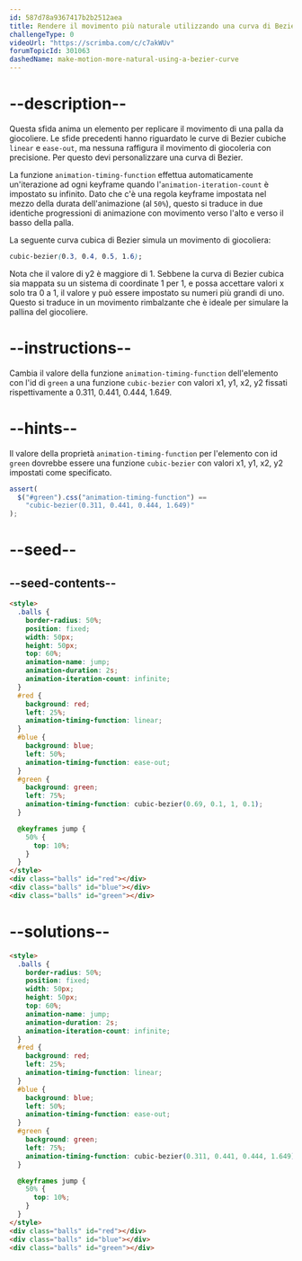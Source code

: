 ```yaml
---
id: 587d78a9367417b2b2512aea
title: Rendere il movimento più naturale utilizzando una curva di Bezier
challengeType: 0
videoUrl: "https://scrimba.com/c/c7akWUv"
forumTopicId: 301063
dashedName: make-motion-more-natural-using-a-bezier-curve
---
```


# --description--

Questa sfida anima un elemento per replicare il movimento di una palla da giocoliere. Le sfide precedenti hanno riguardato le curve di Bezier cubiche `linear` e `ease-out`, ma nessuna raffigura il movimento di giocoleria con precisione. Per questo devi personalizzare una curva di Bezier.

La funzione `animation-timing-function` effettua automaticamente un'iterazione ad ogni keyframe quando l'`animation-iteration-count` è impostato su infinito. Dato che c'è una regola keyframe impostata nel mezzo della durata dell'animazione (al `50%`), questo si traduce in due identiche progressioni di animazione con movimento verso l'alto e verso il basso della palla.

La seguente curva cubica di Bezier simula un movimento di giocoliera:

```css
cubic-bezier(0.3, 0.4, 0.5, 1.6);
```

Nota che il valore di y2 è maggiore di 1. Sebbene la curva di Bezier cubica sia mappata su un sistema di coordinate 1 per 1, e possa accettare valori x solo tra 0 a 1, il valore y può essere impostato su numeri più grandi di uno. Questo si traduce in un movimento rimbalzante che è ideale per simulare la pallina del giocoliere.

# --instructions--

Cambia il valore della funzione `animation-timing-function` dell'elemento con l'id di `green` a una funzione `cubic-bezier` con valori x1, y1, x2, y2 fissati rispettivamente a 0.311, 0.441, 0.444, 1.649.

# --hints--

Il valore della proprietà `animation-timing-function` per l'elemento con id `green` dovrebbe essere una funzione `cubic-bezier` con valori x1, y1, x2, y2 impostati come specificato.

```js
assert(
  $("#green").css("animation-timing-function") ==
    "cubic-bezier(0.311, 0.441, 0.444, 1.649)"
);
```

# --seed--

## --seed-contents--

```html
<style>
  .balls {
    border-radius: 50%;
    position: fixed;
    width: 50px;
    height: 50px;
    top: 60%;
    animation-name: jump;
    animation-duration: 2s;
    animation-iteration-count: infinite;
  }
  #red {
    background: red;
    left: 25%;
    animation-timing-function: linear;
  }
  #blue {
    background: blue;
    left: 50%;
    animation-timing-function: ease-out;
  }
  #green {
    background: green;
    left: 75%;
    animation-timing-function: cubic-bezier(0.69, 0.1, 1, 0.1);
  }

  @keyframes jump {
    50% {
      top: 10%;
    }
  }
</style>
<div class="balls" id="red"></div>
<div class="balls" id="blue"></div>
<div class="balls" id="green"></div>
```

# --solutions--

```html
<style>
  .balls {
    border-radius: 50%;
    position: fixed;
    width: 50px;
    height: 50px;
    top: 60%;
    animation-name: jump;
    animation-duration: 2s;
    animation-iteration-count: infinite;
  }
  #red {
    background: red;
    left: 25%;
    animation-timing-function: linear;
  }
  #blue {
    background: blue;
    left: 50%;
    animation-timing-function: ease-out;
  }
  #green {
    background: green;
    left: 75%;
    animation-timing-function: cubic-bezier(0.311, 0.441, 0.444, 1.649);
  }

  @keyframes jump {
    50% {
      top: 10%;
    }
  }
</style>
<div class="balls" id="red"></div>
<div class="balls" id="blue"></div>
<div class="balls" id="green"></div>
```
